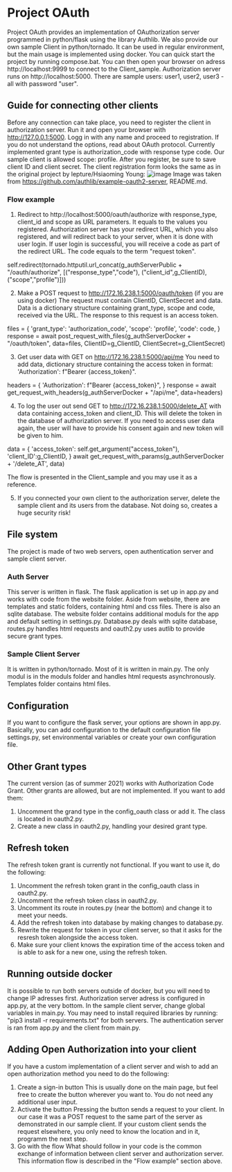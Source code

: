 # Project OAuth
Project OAuth provides an implementation of OAuthorization server programmed in python/flask using the library Authlib. We also provide our own sample Client in python/tornado. It can be used in regular environment, but the main usage is implemented using docker.
You can quick start the project by running compose.bat. You can then open your browser on adress http://localhost:9999 to connect to the Client_sample. Authorization server runs on http://localhost:5000. There are sample users: user1, user2, user3 - all with password "user".

## Guide for connecting other clients
Before any connection can take place, you need to register the client in authorization server. Run it and open your browser with http://127.0.0.1:5000. Logg in with any name and proceed to registration. If you do not understand the options, read about OAuth protocol. Currently implemented grant type is authorization_code with response type code. Our sample client is allowed scope: profile. After you register, be sure to save client ID and client secret. The client registration form looks the same as in the original project by lepture/Hsiaoming Young:
![image](https://user-images.githubusercontent.com/75065544/125475072-58a7746d-f708-45a0-a190-c9de0234cb0f.png)
Image was taken from https://github.com/authlib/example-oauth2-server, README.md.

### Flow example
1. Redirect to http://localhost:5000/oauth/authorize
with response_type, client_id and scope as URL parameters. It equals to the values you registered. Authorization server has your redirect URL, which you also registered, and will redirect back to your server, when it is done with user login. If user login is successful, you will receive a code as part of the redirect URL. The code equals to the term "request token".

self.redirect(tornado.httputil.url_concat(g_authServerPublic + "/oauth/authorize", 
  [("response_type","code"), 
	("client_id",g_ClientID),
	("scope","profile")]))

2. Make a POST request to http://172.16.238.1:5000/oauth/token (if you are using docker)
The request must contain ClientID, ClientSecret and data. Data is a dictionary structure containing grant_type, scope and code, received via the URL. The response to this request is an access token.

files = {
  'grant_type': 'authorization_code',
	'scope': 'profile',
	'code': code,
}
response = await post_request_with_files(g_authServerDocker + "/oauth/token", data=files, ClientID=g_ClientID, ClientSecret=g_ClientSecret)

3. Get user data with GET on http://172.16.238.1:5000/api/me
You need to add data, dictionary structure containing the access token in format: 'Authorization': f"Bearer {access_token}".

headers = {
  'Authorization': f"Bearer {access_token}",
}
response = await get_request_with_headers(g_authServerDocker + "/api/me", data=headers)

4. To log the user out send GET to http://172.16.238.1:5000/delete_AT
with data containing access_token and client_ID. This will delete the token in the database of authorization server. If you need to access user data again, the user will have to provide his consent again and new token will be given to him.

data = {
  'access_token': self.get_argument("access_token"),
	'client_ID':g_ClientID,
}
await get_request_with_params(g_authServerDocker + '/delete_AT', data)

The flow is presented in the Client_sample and you may use it as a reference.

5. If you connected your own client to the authorization server, delete the sample client and its users from the database. Not doing so, creates a huge security risk!

## File system
The project is made of two web servers, open authentication server and sample client server.

### Auth Server
This server is written in flask. The flask application is set up in app.py and works with code from the website folder. Aside from website, there are templates and static folders, containing html and css files. There is also an sqlite database.
The website folder contains additional moduls for the app and default setting in settings.py. Database.py deals with sqlite database, routes.py handles html requests and oauth2.py uses autlib to provide secure grant types.

### Sample Client Server
It is written in python/tornado. Most of it is written in main.py. The only modul is in the moduls folder and handles html requests asynchronously. Templates folder contains html files.

## Configuration
If you want to configure the flask server, your options are shown in app.py. Basically, you can add configuration to the default configuration file settings.py, set environmental variables or create your own configuration file.

## Other Grant types
The current version (as of summer 2021) works with Authorization Code Grant. Other grants are allowed, but are not implemented. If you want to add them:
1. Uncomment the grand type in the config_oauth class or add it. The class is located in oauth2.py.
2. Create a new class in oauth2.py, handling your desired grant type.

## Refresh token
The refresh token grant is currently not functional. If you want to use it, do the following:
1. Uncomment the refresh token grant in the config_oauth class in oauth2.py.
2. Uncomment the refresh token class in oauth2.py.
3. Uncomment its route in routes.py (near the bottom) and change it to meet your needs.
4. Add the refresh token into database by making changes to database.py.
5. Rewrite the request for token in your client server, so that it asks for the resresh token alongside the access token.
6. Make sure your client knows the expiration time of the access token and is able to ask for a new one, using the refresh token.

## Running outside docker
It is possible to run both servers outside of docker, but you will need to change IP adresses first. Authorization server adress is configured in app.py, at the very bottom. In the sample client server, change global variables in main.py. You may need to install required libraries by running:
"pip3 install -r requirements.txt" for both servers. The authentication server is ran from app.py and the client from main.py.

## Adding Open Authorization into your client
If you have a custom implementation of a client server and wish to add an open authorization method you need to do the following:
1. Create a sign-in button
This is usually done on the main page, but feel free to create the button wherever you want to. You do not need any additional user input.
2. Activate the button
Pressing the button sends a request to your client. In our case it was a POST request to the same part of the server as demonstrated in our sample client. If your custom client sends the request elsewhere, you only need to know the location and in it, programm the next step.
3. Go with the flow
What should follow in your code is the common exchange of information between client server and authorization server. This information flow is described in the "Flow example" section above.
